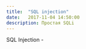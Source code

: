 ```yaml
---
title:  "SQL injection"
date:   2017-11-04 14:50:00
description: Простая SQLi
---
```


SQL Injection - 
